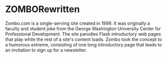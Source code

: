# ZOMBORewritten
Zombo.com is a single-serving site created in 1999. It was originally a faculty and student joke from the George Washington University Center for Professional Development. The site parodies Flash introductory web pages that play while the rest of a site's content loads. Zombo took the concept to a humorous extreme, consisting of one long introductory page that leads to an invitation to sign up for a newsletter.
